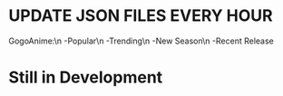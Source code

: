 # UPDATE JSON FILES EVERY HOUR
GogoAnime:\n
-Popular\n
-Trending\n
-New Season\n
-Recent Release


# Still in Development 
